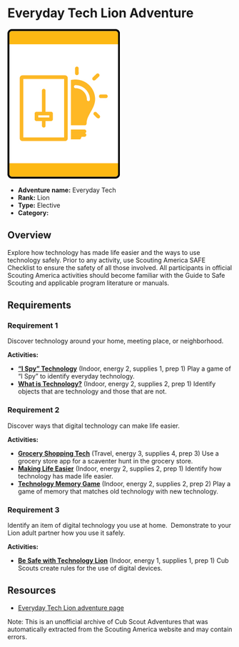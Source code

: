 # Everyday Tech Lion Adventure

![Everyday Tech Lion adventure belt loop](images/everyday-tech.jpg)

- **Adventure name:** Everyday Tech
- **Rank:** Lion
- **Type:** Elective
- **Category:** 

## Overview

Explore how technology has made life easier and the ways to use technology safely. Prior to any activity, use Scouting America SAFE Checklist to ensure the safety of all those involved. All participants in official Scouting America activities should become familiar with the Guide to Safe Scouting and applicable program literature or manuals.

## Requirements

### Requirement 1

Discover technology around your home, meeting place, or neighborhood.

**Activities:**

- **[“I Spy” Technology](https://www.scouting.org/cub-scout-activities/i-spy-technology/)** (Indoor, energy 2, supplies 1, prep 1)
  Play a game of “I Spy” to identify everyday technology.
- **[What is Technology?](https://www.scouting.org/cub-scout-activities/what-is-technology/)** (Indoor, energy 2, supplies 2, prep 1)
  Identify objects that are technology and those that are not.

### Requirement 2

Discover ways that digital technology can make life easier.

**Activities:**

- **[Grocery Shopping Tech](https://www.scouting.org/cub-scout-activities/grocery-shopping-tech/)** (Travel, energy 3, supplies 4, prep 3)
  Use a grocery store app for a scaventer hunt in the grocery store.
- **[Making Life Easier](https://www.scouting.org/cub-scout-activities/making-life-easier/)** (Indoor, energy 2, supplies 2, prep 1)
  Identify how technology has made life easier.
- **[Technology Memory Game](https://www.scouting.org/cub-scout-activities/technology-memory-game/)** (Indoor, energy 2, supplies 2, prep 2)
  Play a game of memory that matches old technology with new technology.

### Requirement 3

Identify an item of digital technology you use at home.  Demonstrate to your Lion adult partner how you use it safely.

**Activities:**

- **[Be Safe with Technology Lion](https://www.scouting.org/cub-scout-activities/be-safe-with-technology-lion/)** (Indoor, energy 1, supplies 1, prep 1)
  Cub Scouts create rules for the use of digital devices.


## Resources

- [Everyday Tech Lion adventure page](https://www.scouting.org/cub-scout-adventures/everyday-tech/)

Note: This is an unofficial archive of Cub Scout Adventures that was automatically extracted from the Scouting America website and may contain errors.